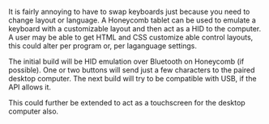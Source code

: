 It is fairly annoying to have to swap keyboards just because you need to change layout or language. A Honeycomb tablet can be used to emulate a keyboard with a customizable layout and then act as a HID to the computer.
A user may be able to get HTML and CSS customize
able control layouts, this could alter per program or, per laganguage settings. 

The initial build will be HID emulation over Bluetooth on Honeycomb (if possible). One or two buttons will send just a few characters to the paired desktop computer. The next build will try to be compatible with USB, if the API allows it. 

This could further be extended to act as a touchscreen for the desktop computer also.
